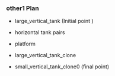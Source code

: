 ### other1 Plan

* large_vertical_tank (Initial point )

* horizontal tank pairs

* platform

* large_vertical_tank_clone

* small_vertical_tank_clone0 (final point)
